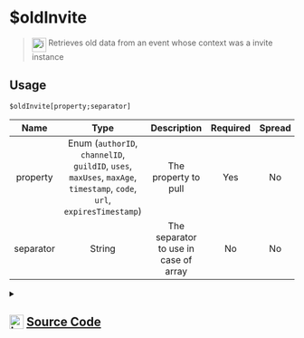 # $oldInvite
> <img align="top" src="https://upload.wikimedia.org/wikipedia/commons/thumb/e/e4/Infobox_info_icon.svg/160px-Infobox_info_icon.svg.png?20150409153300" alt="image" width="25" height="auto"> Retrieves old data from an event whose context was a invite instance
## Usage
```
$oldInvite[property;separator]
```
| Name | Type | Description | Required | Spread
| :---: | :---: | :---: | :---: | :---: |
property | Enum (`authorID`, `channelID`, `guildID`, `uses`, `maxUses`, `maxAge`, `timestamp`, `code`, `url`, `expiresTimestamp`) | The property to pull | Yes | No
separator | String | The separator to use in case of array | No | No
<details>
<summary>
    
## <img align="top" src="https://cdn4.iconfinder.com/data/icons/iconsimple-logotypes/512/github-512.png" alt="image" width="25" height="auto">  [Source Code](https://github.com/tryforge/ForgeScript-V2/blob/main/src/native/oldInvite.ts)
    
</summary>
    
```ts
import { InviteProperties, InviteProperty } from "../properties/invite"
import { ArgType, NativeFunction, Return } from "../structures"

export default new NativeFunction({
    name: "$oldInvite",
    version: "1.0.3",
    description: "Retrieves old data from an event whose context was a invite instance",
    brackets: true,
    unwrap: true,
    args: [
        {
            name: "property",
            description: "The property to pull",
            rest: false,
            type: ArgType.Enum,
            enum: InviteProperty,
            required: true,
        },
        {
            name: "separator",
            description: "The separator to use in case of array",
            rest: false,
            type: ArgType.String,
        },
    ],
    execute(ctx, [prop, sep]) {
        return this.success(InviteProperties[prop](ctx.states?.invite?.old, sep))
    },
})

```
    
</details>